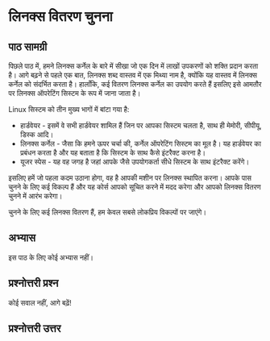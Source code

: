 # लिनक्स वितरण चुनना

## पाठ सामग्री

पिछले पाठ में, हमने लिनक्स कर्नेल के बारे में सीखा जो एक दिन में लाखों उपकरणों को शक्ति प्रदान करता है। आगे बढ़ने से पहले एक बात, लिनक्स शब्द वास्तव में एक मिथ्या नाम है, क्योंकि यह वास्तव में लिनक्स कर्नेल को संदर्भित करता है। हालाँकि, कई वितरण लिनक्स कर्नेल का उपयोग करते हैं इसलिए इसे आमतौर पर लिनक्स ऑपरेटिंग सिस्टम के रूप में जाना जाता है।

Linux सिस्टम को तीन मुख्य भागों में बांटा गया है:

<ul>
<li>हार्डवेयर - इसमें वे सभी हार्डवेयर शामिल हैं जिन पर आपका सिस्टम चलता है, साथ ही मेमोरी, सीपीयू, डिस्क आदि।</li>
<li>लिनक्स कर्नेल - जैसा कि हमने ऊपर चर्चा की, कर्नेल ऑपरेटिंग सिस्टम का मूल है। यह हार्डवेयर का प्रबंधन करता है और यह बताता है कि सिस्टम के साथ कैसे इंटरैक्ट करना है।</li>
<li>यूजर स्पेस - यह वह जगह है जहां आपके जैसे उपयोगकर्ता सीधे सिस्टम के साथ इंटरैक्ट करेंगे।</li>
</ul>

इसलिए हमें जो पहला कदम उठाना होगा, वह है आपकी मशीन पर लिनक्स स्थापित करना। आपके पास चुनने के लिए कई विकल्प हैं और यह कोर्स आपको सूचित करने में मदद करेगा और आपको लिनक्स वितरण चुनने में आरंभ करेगा।

चुनने के लिए कई लिनक्स वितरण हैं, हम केवल सबसे लोकप्रिय विकल्पों पर जाएंगे।


## अभ्यास

इस पाठ के लिए कोई अभ्यास नहीं।

## प्रश्नोत्तरी प्रश्न

कोई सवाल नहीं, आगे बढ़ें!

## प्रश्नोत्तरी उत्तर
